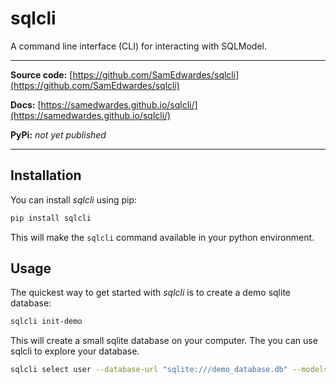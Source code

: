 # sqlcli

A command line interface (CLI) for interacting with SQLModel.

<hr>

**Source code:** [https://github.com/SamEdwardes/sqlcli](https://github.com/SamEdwardes/sqlcli)

**Docs:** [https://samedwardes.github.io/sqlcli/](https://samedwardes.github.io/sqlcli/)

**PyPi:** *not yet published*

<hr>

## Installation

You can install *sqlcli* using pip:

```bash
pip install sqlcli
```

This will make the `sqlcli` command available in your python environment.

## Usage

The quickest way to get started with *sqlcli* is to create a demo sqlite database:

```bash
sqlcli init-demo
```

This will create a small sqlite database on your computer. The you can use sqlcli to explore your database.

```bash
sqlcli select user --database-url "sqlite:///demo_database.db" --models-module "demo_models.py"
```

